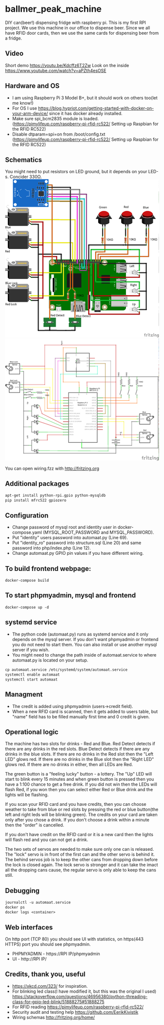 # ballmer_peak_machine
DIY can(beer!) dispensing fridge with raspberry pi. This is my first RPI project. We use this machine in our office to dispense beer. Since we all have RFID door cards, then we use the same cards for dispensing beer from a fridge.

## Video
Short demo https://youtu.be/Kdcffz6T2Zw
Look on the inside https://www.youtube.com/watch?v=aPZth4esOSE

## Hardware and OS
 * I am using Raspberry Pi 3 Model B+, but it should work on others too(let me know!)
 * For OS I use https://blog.hypriot.com/getting-started-with-docker-on-your-arm-device/ since it has docker already installed.
 * Make sure spi_bcm2835 module is loaded. (https://pimylifeup.com/raspberry-pi-rfid-rc522/ Setting up Raspbian for the RFID RC522)
 * Disable dtparam=spi=on from /boot/config.txt (https://pimylifeup.com/raspberry-pi-rfid-rc522/ Setting up Raspbian for the RFID RC522)
 
## Schematics
You might need to put resistors on LED ground, but it depends on your LED-s. Concider 330Ω.
![alt text](https://github.com/mardicas/ballmer_peak_machine/blob/master/wiring_bb.png)
![alt text](https://github.com/mardicas/ballmer_peak_machine/blob/master/wiring_schem.png)

You can open wiring.fzz with http://fritzing.org

## Additional packages
```
apt-get install python-rpi.gpio python-mysqldb
pip install mfrc522 gpiozero
```

## Configuration
* Change password of mysql root and identity user in docker-compose.yaml (MYSQL_ROOT_PASSWORD and MYSQL_PASSWORD). 
* Put "identity" users password into automaat.py (Line 69). 
* Put "identity_ro" password into structure.sql (Line 20) and same password into php/index.php (Line 12).
* Change automaat.py GPIO pin values if you have different wiring.

## To build frontend webpage:
```
docker-compose build
```

## To start phpmyadmin, mysql and frontend
```
docker-compose up -d
```

## systemd service
 * The python code (automaat.py) runs as systemd service and it only depends on the mysql server. If you don't want phpmyadmin or frontend you do not need to start them. You can also install or use another mysql server if you wish.
 * You might need to change the path inside of automaat.service to where automaat.py is located on your setup.
```
cp automaat.service /etc/systemd/system/automaat.service
systemctl enable automaat
systemctl start automaat
```
## Managment
* The credit is added using phpmyadmin (users->credit field). 
* When a new RFID card is scanned, then it gets added to users table, but "name" field has to be filled manually first time and 0 credit is given.

## Operational logic
The machine has two slots for drinks - Red and Blue. 
Red Detect detects if there are any drinks in the red slots.
Blue Detect detects if there are any drinks in the blue slots.
If there are no drinks in the Red slot then the "Left LED" glows red.
If there are no drinks in the Blue slot then the "Right LED" glows red.
If there are no drinks in either, then all LEDs are Red.

The green button is a "feeling lucky" button - a lottery. The "Up" LED will start to blink every 15 minutes and when green button is pressed then you have a 1:100 chance to get a free drink. If you did not win then the LEDs will flash Red, if you won then you can select either Red or Blue drink and the lights will be flashing.

If you scan your RFID card and you have credits, then you can choose weather to take from blue or red slots by pressing the red or blue button(the left and right leds will be blinking green). The credits on your card are taken only after you chose a drink. If you don't choose a drink within a minute then the "order" is cancelled.

If you don't have credit on the RFID card or it is a new card then the lights will flash red and you can not get a drink.

The two sets of servos are needed to make sure only one can is released. The "lock" servo is in front of the first can and the other servo is behind it. The behind servos job is to keep the other cans from dropping down before the lock is closed again. The lock servo is stronger and it can take the imact all the dropping cans cause, the regular servo is only able to keep the cans still.


## Debugging
```
journalctl -u automaat.service
docker ps
docker logs <container>
```

## Web interfaces
On http port (TCP 80) you should see UI with statistics, on https(443 HTTPS) port you should see phpmyadmin.
* PHPMYADMIN - https://RPI IP/phpmyadmin
* UI - http://RPI IP/

## Credits, thank you, useful
* https://xkcd.com/323/ for inspiration.
* For blinking led class(I have modified it, but this was the original I used) https://stackoverflow.com/questions/46956380/python-threading-class-for-gpio-led-blink/51888275#51888275
* For RFID reading https://pimylifeup.com/raspberry-pi-rfid-rc522/
* Security audit and testing help https://github.com/EerikKivistik
* Wiring schemas http://fritzing.org/home/
